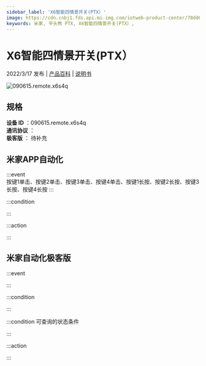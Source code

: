 ```yaml
---
sidebar_label: 'X6智能四情景开关(PTX）'
image: https://cdn.cnbj1.fds.api.mi-img.com/iotweb-product-center/78dd614cf53083cd6f66473ca0bd1989_1645774921805.png?GalaxyAccessKeyId=AKVGLQWBOVIRQ3XLEW&Expires=9223372036854775807&Signature=drVzmgDwgL6iLxI6n+niIOpFJCM=
keywords: 米家, 平头熊 PTX, X6智能四情景开关(PTX）, 
---
```

# X6智能四情景开关(PTX）

2022/3/17 发布 | [产品百科](https://home.mi.com/webapp/content/baike/product/index.html?model=090615.remote.x6s4q/) | [说明书](https://home.mi.com/views/introduction.html?model=090615.remote.x6s4q&region=cn)

![090615.remote.x6s4q](https://cdn.cnbj1.fds.api.mi-img.com/iotweb-product-center/78dd614cf53083cd6f66473ca0bd1989_1645774921805.png?GalaxyAccessKeyId=AKVGLQWBOVIRQ3XLEW&Expires=9223372036854775807&Signature=drVzmgDwgL6iLxI6n+niIOpFJCM=)

## 规格  
> 
**设备 ID** ：090615.remote.x6s4q  
**通讯协议** ：  
**极客版**  ： 待补充 


## 米家APP自动化  

:::event  
按键1单击、按键2单击、按键3单击、按键4单击、按键1长按、按键2长按、按键3长按、按键4长按
:::

:::condition  

:::

:::action   

:::

## 米家自动化极客版  

:::event  

:::

:::condition  

:::

:::condition 可查询的状态条件  

:::

:::action  

:::

        
